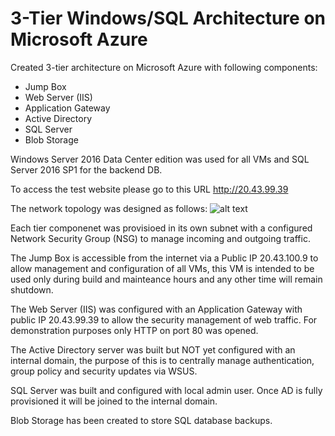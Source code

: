 # 3-Tier Windows/SQL Architecture on Microsoft Azure  
Created 3-tier architecture on Microsoft Azure with following components:
- Jump Box
- Web Server (IIS)
- Application Gateway
- Active Directory
- SQL Server
- Blob Storage 

Windows Server 2016 Data Center edition was used for all VMs and SQL Server 2016 SP1 for the backend DB.

To access the test website please go to this URL http://20.43.99.39

The network topology was designed as follows:
![alt text](https://github.com/amirzade/test-repository/blob/master/topology.svg)

Each tier componenet was provisioed in its own subnet with a configured Network Security Group (NSG) to manage incoming and outgoing traffic.

The Jump Box is accessible from the internet via a Public IP 20.43.100.9 to allow management and configuration of all VMs, this VM is intended to be used only during build and mainteance hours and any other time will remain shutdown.

The Web Server (IIS) was configured with an Application Gateway with public IP 20.43.99.39 to allow the security management of web traffic. For demonstration purposes only HTTP on port 80 was opened.

The Active Directory server was built but NOT yet configured with an internal domain, the purpose of this is to centrally manage authentication, group policy and security updates via WSUS.

SQL Server was built and configured with local admin user. Once AD is fully provisioned it will be joined to the internal domain.

Blob Storage has been created to store SQL database backups.
